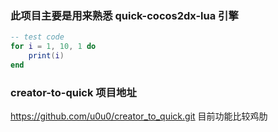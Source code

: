 ### 此项目主要是用来熟悉 quick-cocos2dx-lua 引擎

``` lua
-- test code
for i = 1, 10, 1 do
    print(i)
end
```

### creator-to-quick 项目地址
https://github.com/u0u0/creator_to_quick.git
目前功能比较鸡肋